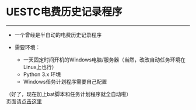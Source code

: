 # UESTC电费历史记录程序
***
- 一个曾经是半自动的电费历史记录程序  

- 需要环境：
    * 一天固定时间开机的Windows电脑/服务器（当然，改改自动任务环境在Linux上也行）
    * Python 3.x 环境
    * Windows任务计划程序需要自己配置  
    
（好了，现在加上bat脚本和任务计划程序就全自动啦）  
页面请[点击这里](https://saafo.github.io/electricityfee_display/)
